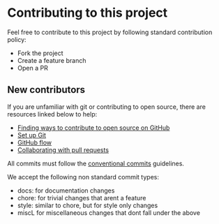 # Contributing to this project

Feel free to contribute to this project by following standard contribution policy:
- Fork the project
- Create a feature branch
- Open a PR

## New contributors
If you are unfamiliar with git or contributing to open source, there are resources linked below to help:
- [Finding ways to contribute to open source on GitHub](https://docs.github.com/en/get-started/exploring-projects-on-github/finding-ways-to-contribute-to-open-source-on-github)
- [Set up Git](https://docs.github.com/en/get-started/quickstart/set-up-git)
- [GitHub flow](https://docs.github.com/en/get-started/quickstart/github-flow)
- [Collaborating with pull requests](https://docs.github.com/en/github/collaborating-with-pull-requests)

All commits must follow the [conventional commits](https://www.conventionalcommits.org/en/v1.0.0/) guidelines.

We accept the following non standard commit types:
- docs: for documentation changes
- chore: for trivial changes that arent a feature
- style: similar to chore, but for style only changes
- miscL for miscellaneous changes that dont fall under the above
